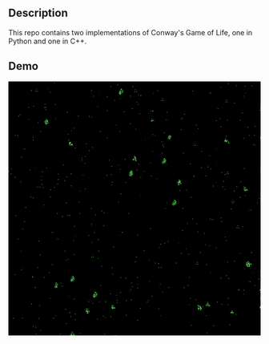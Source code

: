 ## Description
This repo contains two implementations of Conway's Game of Life, one in Python and one in C++.

## Demo
<img style="text-align: center;" src="./assets/overgrowth.gif">
